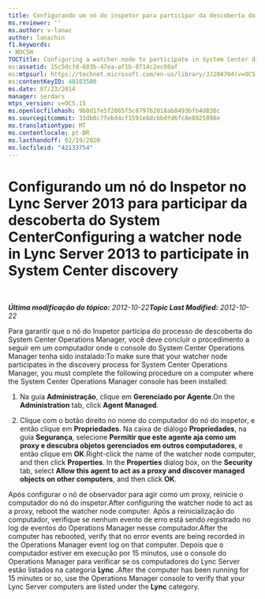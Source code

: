 ```yaml
---
title: Configurando um nó do inspetor para participar da descoberta do System Center
ms.reviewer: ''
ms.author: v-lanac
author: lanachin
f1.keywords:
- NOCSH
TOCTitle: Configuring a watcher node to participate in System Center discovery
ms:assetid: 15c5dcfd-603b-47ea-af1b-8714c2ec08af
ms:mtpsurl: https://technet.microsoft.com/en-us/library/JJ204704(v=OCS.15)
ms:contentKeyID: 48183500
ms.date: 07/23/2014
manager: serdars
mtps_version: v=OCS.15
ms.openlocfilehash: 9b0d1fe5f2865f5c8797b2018ab8493bfb4d830c
ms.sourcegitcommit: 33db8c7febd4cf1591e8dcbbdfd6fc8e8925896e
ms.translationtype: MT
ms.contentlocale: pt-BR
ms.lasthandoff: 02/19/2020
ms.locfileid: "42133754"
---
```

<div data-xmlns="http://www.w3.org/1999/xhtml">

<div class="topic" data-xmlns="http://www.w3.org/1999/xhtml" data-msxsl="urn:schemas-microsoft-com:xslt" data-cs="http://msdn.microsoft.com/">

<div data-asp="https://msdn2.microsoft.com/asp">

# <a name="configuring-a-watcher-node-in-lync-server-2013-to-participate-in-system-center-discovery"></a><span data-ttu-id="467d4-102">Configurando um nó do Inspetor no Lync Server 2013 para participar da descoberta do System Center</span><span class="sxs-lookup"><span data-stu-id="467d4-102">Configuring a watcher node in Lync Server 2013 to participate in System Center discovery</span></span>

</div>

<div id="mainSection">

<div id="mainBody">

<span> </span>

<span data-ttu-id="467d4-103">_**Última modificação do tópico:** 2012-10-22_</span><span class="sxs-lookup"><span data-stu-id="467d4-103">_**Topic Last Modified:** 2012-10-22_</span></span>

<span data-ttu-id="467d4-104">Para garantir que o nó do Inspetor participa do processo de descoberta do System Center Operations Manager, você deve concluir o procedimento a seguir em um computador onde o console do System Center Operations Manager tenha sido instalado:</span><span class="sxs-lookup"><span data-stu-id="467d4-104">To make sure that your watcher node participates in the discovery process for System Center Operations Manager, you must complete the following procedure on a computer where the System Center Operations Manager console has been installed:</span></span>

1.  <span data-ttu-id="467d4-105">Na guia **Administração**, clique em **Gerenciado por Agente**.</span><span class="sxs-lookup"><span data-stu-id="467d4-105">On the **Administration** tab, click **Agent Managed**.</span></span>

2.  <span data-ttu-id="467d4-p101">Clique com o botão direito no nome do computador do nó do inspetor, e então clique em **Propriedades**. Na caixa de diálogo **Propriedades**, na guia **Segurança**, selecione **Permitir que este agente aja como um proxy e descubra objetos gerenciados em outros computadores**, e então clique em **OK**.</span><span class="sxs-lookup"><span data-stu-id="467d4-p101">Right-click the name of the watcher node computer, and then click **Properties**. In the **Properties** dialog box, on the **Security** tab, select **Allow this agent to act as a proxy and discover managed objects on other computers**, and then click **OK**.</span></span>

<span data-ttu-id="467d4-108">Após configurar o nó de observador para agir como um proxy, reinicie o computador do nó do inspetor.</span><span class="sxs-lookup"><span data-stu-id="467d4-108">After configuring the watcher node to act as a proxy, reboot the watcher node computer.</span></span> <span data-ttu-id="467d4-109">Após a reinicialização do computador, verifique se nenhum evento de erro está sendo registrado no log de eventos do Operations Manager nesse computador.</span><span class="sxs-lookup"><span data-stu-id="467d4-109">After the computer has rebooted, verify that no error events are being recorded in the Operations Manager event log on that computer.</span></span> <span data-ttu-id="467d4-110">Depois que o computador estiver em execução por 15 minutos, use o console do Operations Manager para verificar se os computadores do Lync Server estão listados na categoria **Lync** .</span><span class="sxs-lookup"><span data-stu-id="467d4-110">After the computer has been running for 15 minutes or so, use the Operations Manager console to verify that your Lync Server computers are listed under the **Lync** category.</span></span>

</div>

<span> </span>

</div>

</div>

</div>

